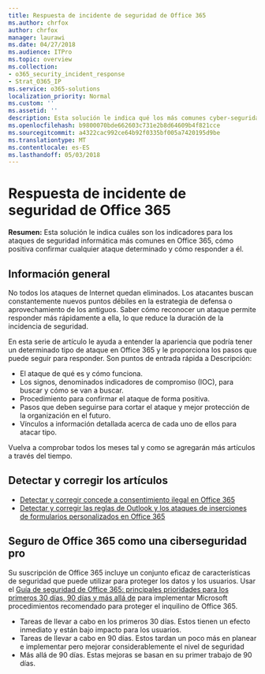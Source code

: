 ```yaml
---
title: Respuesta de incidente de seguridad de Office 365
ms.author: chrfox
author: chrfox
manager: laurawi
ms.date: 04/27/2018
ms.audience: ITPro
ms.topic: overview
ms.collection:
- o365_security_incident_response
- Strat_O365_IP
ms.service: o365-solutions
localization_priority: Normal
ms.custom: ''
ms.assetid: ''
description: Esta solución le indica qué los más comunes cyber-seguridad ataques podrían ser similar en Office 365 y cómo responder a ellos
ms.openlocfilehash: b9800070bde662603c731e2b8d64609b4f821cce
ms.sourcegitcommit: a4322cac992ce64b92f0335bf005a7420195d9be
ms.translationtype: MT
ms.contentlocale: es-ES
ms.lasthandoff: 05/03/2018
---
```

# <a name="office-365-security-incident-response"></a>Respuesta de incidente de seguridad de Office 365

 **Resumen:** Esta solución le indica cuáles son los indicadores para los ataques de seguridad informática más comunes en Office 365, cómo positiva confirmar cualquier ataque determinado y cómo responder a él.
  
## <a name="overview"></a>Información general
No todos los ataques de Internet quedan eliminados. Los atacantes buscan constantemente nuevos puntos débiles en la estrategia de defensa o aprovechamiento de los antiguos. Saber cómo reconocer un ataque permite responder más rápidamente a ella, lo que reduce la duración de la incidencia de seguridad.

En esta serie de artículo le ayuda a entender la apariencia que podría tener un determinado tipo de ataque en Office 365 y le proporciona los pasos que puede seguir para responder. Son puntos de entrada rápida a Descripción:
 
- El ataque de qué es y cómo funciona.
- Los signos, denominados indicadores de compromiso (IOC), para buscar y cómo se van a buscar.
- Procedimiento para confirmar el ataque de forma positiva.
- Pasos que deben seguirse para cortar el ataque y mejor protección de la organización en el futuro.
- Vínculos a información detallada acerca de cada uno de ellos para atacar tipo.

Vuelva a comprobar todos los meses tal y como se agregarán más artículos a través del tiempo.

## <a name="detect-and-remediate-articles"></a>Detectar y corregir los artículos
- [Detectar y corregir concede a consentimiento ilegal en Office 365](detect-and-remediate-illicit-consent-grants.md)
- [Detectar y corregir las reglas de Outlook y los ataques de inserciones de formularios personalizados en Office 365](detect-and-remediate-outlook-rules-forms-attack.md)
 
## <a name="secure-office-365-like-a-cybersecurity-pro"></a>Seguro de Office 365 como una ciberseguridad pro
Su suscripción de Office 365 incluye un conjunto eficaz de características de seguridad que puede utilizar para proteger los datos y los usuarios.  Usar el [Guía de seguridad de Office 365: principales prioridades para los primeros 30 días, 90 días y más allá de](https://support.office.com/en-us/article/Office-365-security-roadmap-Top-priorities-for-the-first-30-days-90-days-and-beyond-28c86a1c-e4dd-4aad-a2a6-c768a21cb352) para implementar Microsoft procedimientos recomendado para proteger el inquilino de Office 365.
- Tareas de llevar a cabo en los primeros 30 días.  Estos tienen un efecto inmediato y están bajo impacto para los usuarios.
- Tareas de llevar a cabo en 90 días. Estos tardan un poco más en planear e implementar pero mejorar considerablemente el nivel de seguridad
- Más allá de 90 días. Estas mejoras se basan en su primer trabajo de 90 días.






